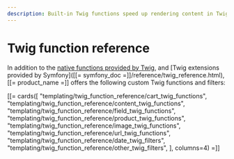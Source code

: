 ```yaml
---
description: Built-in Twig functions speed up rendering content in Twig templates.
---
```


# Twig function reference

In addition to the [native functions provided by Twig](https://twig.symfony.com/doc/3.x/functions/index.html),
and [Twig extensions provided by Symfony]([[= symfony_doc =]]/reference/twig_reference.html),
[[= product_name =]] offers the following custom Twig functions and filters:

[[= cards([
  "templating/twig_function_reference/cart_twig_functions",
    "templating/twig_function_reference/content_twig_functions",
    "templating/twig_function_reference/field_twig_functions",
    "templating/twig_function_reference/product_twig_functions",
    "templating/twig_function_reference/image_twig_functions",
    "templating/twig_function_reference/url_twig_functions",
    "templating/twig_function_reference/date_twig_filters",
    "templating/twig_function_reference/other_twig_filters",
], columns=4) =]]
